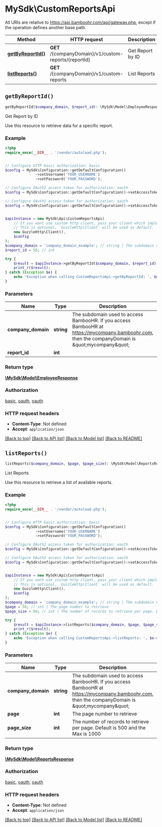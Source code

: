 # MySdk\CustomReportsApi

All URIs are relative to https://api.bamboohr.com/api/gateway.php, except if the operation defines another base path.

| Method | HTTP request | Description |
| ------------- | ------------- | ------------- |
| [**getByReportId()**](CustomReportsApi.md#getByReportId) | **GET** /{companyDomain}/v1/custom-reports/{reportId} | Get Report by ID |
| [**listReports()**](CustomReportsApi.md#listReports) | **GET** /{companyDomain}/v1/custom-reports | List Reports |


## `getByReportId()`

```php
getByReportId($company_domain, $report_id): \MySdk\Model\EmployeeResponse
```

Get Report by ID

Use this resource to retrieve data for a specific report.

### Example

```php
<?php
require_once(__DIR__ . '/vendor/autoload.php');


// Configure HTTP basic authorization: basic
$config = MySdk\Configuration::getDefaultConfiguration()
              ->setUsername('YOUR_USERNAME')
              ->setPassword('YOUR_PASSWORD');

// Configure OAuth2 access token for authorization: oauth
$config = MySdk\Configuration::getDefaultConfiguration()->setAccessToken('YOUR_ACCESS_TOKEN');

// Configure OAuth2 access token for authorization: oauth
$config = MySdk\Configuration::getDefaultConfiguration()->setAccessToken('YOUR_ACCESS_TOKEN');


$apiInstance = new MySdk\Api\CustomReportsApi(
    // If you want use custom http client, pass your client which implements `GuzzleHttp\ClientInterface`.
    // This is optional, `GuzzleHttp\Client` will be used as default.
    new GuzzleHttp\Client(),
    $config
);
$company_domain = 'company_domain_example'; // string | The subdomain used to access BambooHR. If you access BambooHR at https://mycompany.bamboohr.com, then the companyDomain is \"mycompany\"
$report_id = 56; // int

try {
    $result = $apiInstance->getByReportId($company_domain, $report_id);
    print_r($result);
} catch (Exception $e) {
    echo 'Exception when calling CustomReportsApi->getByReportId: ', $e->getMessage(), PHP_EOL;
}
```

### Parameters

| Name | Type | Description  | Notes |
| ------------- | ------------- | ------------- | ------------- |
| **company_domain** | **string**| The subdomain used to access BambooHR. If you access BambooHR at https://mycompany.bamboohr.com, then the companyDomain is \&quot;mycompany\&quot; | |
| **report_id** | **int**|  | |

### Return type

[**\MySdk\Model\EmployeeResponse**](../Model/EmployeeResponse.md)

### Authorization

[basic](../../README.md#basic), [oauth](../../README.md#oauth), [oauth](../../README.md#oauth)

### HTTP request headers

- **Content-Type**: Not defined
- **Accept**: `application/json`

[[Back to top]](#) [[Back to API list]](../../README.md#endpoints)
[[Back to Model list]](../../README.md#models)
[[Back to README]](../../README.md)

## `listReports()`

```php
listReports($company_domain, $page, $page_size): \MySdk\Model\ReportsResponse
```

List Reports

Use this resource to retrieve a list of available reports.

### Example

```php
<?php
require_once(__DIR__ . '/vendor/autoload.php');


// Configure HTTP basic authorization: basic
$config = MySdk\Configuration::getDefaultConfiguration()
              ->setUsername('YOUR_USERNAME')
              ->setPassword('YOUR_PASSWORD');

// Configure OAuth2 access token for authorization: oauth
$config = MySdk\Configuration::getDefaultConfiguration()->setAccessToken('YOUR_ACCESS_TOKEN');

// Configure OAuth2 access token for authorization: oauth
$config = MySdk\Configuration::getDefaultConfiguration()->setAccessToken('YOUR_ACCESS_TOKEN');


$apiInstance = new MySdk\Api\CustomReportsApi(
    // If you want use custom http client, pass your client which implements `GuzzleHttp\ClientInterface`.
    // This is optional, `GuzzleHttp\Client` will be used as default.
    new GuzzleHttp\Client(),
    $config
);
$company_domain = 'company_domain_example'; // string | The subdomain used to access BambooHR. If you access BambooHR at https://mycompany.bamboohr.com, then the companyDomain is \"mycompany\"
$page = 56; // int | The page number to retrieve
$page_size = 56; // int | The number of records to retrieve per page. Default is 500 and the Max is 1000

try {
    $result = $apiInstance->listReports($company_domain, $page, $page_size);
    print_r($result);
} catch (Exception $e) {
    echo 'Exception when calling CustomReportsApi->listReports: ', $e->getMessage(), PHP_EOL;
}
```

### Parameters

| Name | Type | Description  | Notes |
| ------------- | ------------- | ------------- | ------------- |
| **company_domain** | **string**| The subdomain used to access BambooHR. If you access BambooHR at https://mycompany.bamboohr.com, then the companyDomain is \&quot;mycompany\&quot; | |
| **page** | **int**| The page number to retrieve | [optional] |
| **page_size** | **int**| The number of records to retrieve per page. Default is 500 and the Max is 1000 | [optional] |

### Return type

[**\MySdk\Model\ReportsResponse**](../Model/ReportsResponse.md)

### Authorization

[basic](../../README.md#basic), [oauth](../../README.md#oauth), [oauth](../../README.md#oauth)

### HTTP request headers

- **Content-Type**: Not defined
- **Accept**: `application/json`

[[Back to top]](#) [[Back to API list]](../../README.md#endpoints)
[[Back to Model list]](../../README.md#models)
[[Back to README]](../../README.md)
